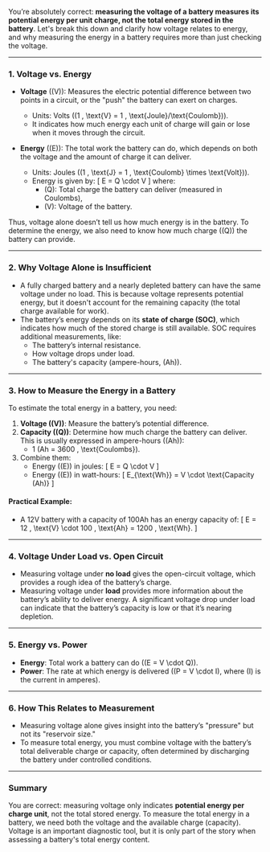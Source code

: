 You’re absolutely correct: **measuring the voltage of a battery measures its potential energy per unit charge, not the total energy stored in the battery**. Let's break this down and clarify how voltage relates to energy, and why measuring the energy in a battery requires more than just checking the voltage.

---

### 1. **Voltage vs. Energy**
- **Voltage** (\(V\)): Measures the electric potential difference between two points in a circuit, or the "push" the battery can exert on charges.
  - Units: Volts (\(1 \, \text{V} = 1 \, \text{Joule}/\text{Coulomb}\)).
  - It indicates how much energy each unit of charge will gain or lose when it moves through the circuit.
  
- **Energy** (\(E\)): The total work the battery can do, which depends on both the voltage and the amount of charge it can deliver.
  - Units: Joules (\(1 \, \text{J} = 1 \, \text{Coulomb} \times \text{Volt}\)).
  - Energy is given by:
    \[
    E = Q \cdot V
    \]
    where:
    - \(Q\): Total charge the battery can deliver (measured in Coulombs),
    - \(V\): Voltage of the battery.

Thus, voltage alone doesn’t tell us how much energy is in the battery. To determine the energy, we also need to know how much charge (\(Q\)) the battery can provide.

---

### 2. **Why Voltage Alone is Insufficient**
- A fully charged battery and a nearly depleted battery can have the same voltage under no load. This is because voltage represents potential energy, but it doesn't account for the remaining capacity (the total charge available for work).
- The battery’s energy depends on its **state of charge (SOC)**, which indicates how much of the stored charge is still available. SOC requires additional measurements, like:
  - The battery’s internal resistance.
  - How voltage drops under load.
  - The battery's capacity (ampere-hours, \(Ah\)).

---

### 3. **How to Measure the Energy in a Battery**
To estimate the total energy in a battery, you need:
1. **Voltage (\(V\))**: Measure the battery’s potential difference.
2. **Capacity (\(Q\))**: Determine how much charge the battery can deliver. This is usually expressed in ampere-hours (\(Ah\)):
   - 1 \(Ah = 3600 \, \text{Coulombs}\).
3. Combine them:
   - Energy (\(E\)) in joules: 
     \[
     E = Q \cdot V
     \]
   - Energy (\(E\)) in watt-hours:
     \[
     E_{\text{Wh}} = V \cdot \text{Capacity (Ah)}
     \]

#### Practical Example:
- A 12V battery with a capacity of 100Ah has an energy capacity of:
  \[
  E = 12 \, \text{V} \cdot 100 \, \text{Ah} = 1200 \, \text{Wh}.
  \]

---

### 4. **Voltage Under Load vs. Open Circuit**
- Measuring voltage under **no load** gives the open-circuit voltage, which provides a rough idea of the battery’s charge.
- Measuring voltage under **load** provides more information about the battery’s ability to deliver energy. A significant voltage drop under load can indicate that the battery’s capacity is low or that it’s nearing depletion.

---

### 5. **Energy vs. Power**
- **Energy**: Total work a battery can do (\(E = V \cdot Q\)).
- **Power**: The rate at which energy is delivered (\(P = V \cdot I\), where \(I\) is the current in amperes).

---

### 6. **How This Relates to Measurement**
- Measuring voltage alone gives insight into the battery’s "pressure" but not its "reservoir size."
- To measure total energy, you must combine voltage with the battery’s total deliverable charge or capacity, often determined by discharging the battery under controlled conditions.

---

### Summary
You are correct: measuring voltage only indicates **potential energy per charge unit**, not the total stored energy. To measure the total energy in a battery, we need both the voltage and the available charge (capacity). Voltage is an important diagnostic tool, but it is only part of the story when assessing a battery's total energy content.

